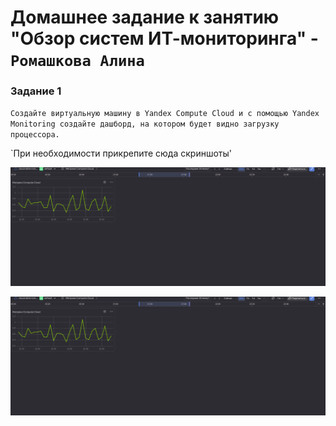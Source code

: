 # Домашнее задание к занятию "Обзор систем ИТ-мониторинга" - `Ромашкова Алина`


### Задание 1

`Создайте виртуальную машину в Yandex Compute Cloud и с помощью Yandex Monitoring создайте дашборд, на котором будет видно загрузку процессора.`


`При необходимости прикрепитe сюда скриншоты'

![Dashboard](https://github.com/ARMSHK/8-01-hw/blob/main/Dashboard.png)

![VM_Configuration](https://github.com/ARMSHK/8-01-hw/blob/main/Dashboard.png)
